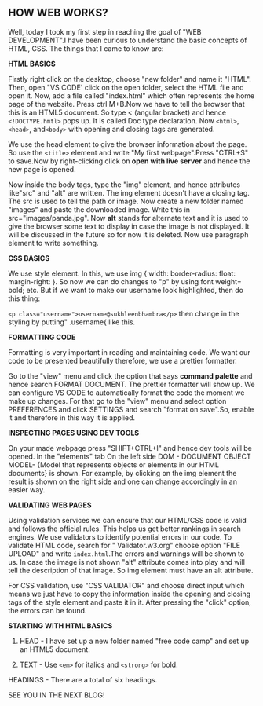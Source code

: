 ## HOW WEB WORKS?

Well, today I took my first step in reaching the goal of "WEB DEVELOPMENT".I have been curious to understand the basic concepts of HTML, CSS.     The things that I came to know are:

 **HTML BASICS**

 Firstly right click on the desktop, choose "new folder" and name it "HTML". Then, open "VS CODE' click on the open folder, select the HTML file and open it. Now, add a file called "index.html" which often represents the home page of the website.
Press ctrl M+B.Now we have to tell the browser that this is an HTML5 document. So type < (angular bracket) and hence `<!DOCTYPE.hmtl>` pops up. It is called Doc type declaration. Now  `<html>`,`<head>`, and`<body>` with opening and closing tags are generated.

We use the head element to give the browser information about the page. So use the `<title>` element and write "My first webpage".Press "CTRL+S" to save.Now by right-clicking  click on  **open with live server** and hence the new page is opened.

Now inside the body tags, type the "img" element, and hence attributes like"src" and "alt" are written. The img element doesn't have a closing tag. The src is used to tell the path or image. Now create a new folder named "images" and paste the downloaded image.
 Write this in src="images/panda.jpg".
 Now **alt** stands for alternate text and it is used to give the browser some text to display in case the image is not displayed. It will be discussed in the future so for now it is deleted. Now use paragraph element to write something.

**CSS BASICS**

We use style element. In this, we use img { width:   border-radius:   float:     margin-right: }. So now we can do changes to "p" by using font weight= bold; etc. But if we want to make our username look highlighted, then do this thing:

`<p class="username">username@sukhleenbhambra</p>` then change in the styling by putting" .username{   like this.


**FORMATTING CODE**

Formatting is very important in reading and maintaining code. We want our code to be presented beautifully therefore, we use a prettier formatter.

Go to the "view" menu and click the option that says **command palette** and hence search FORMAT DOCUMENT. The prettier formatter will show up. We can configure VS CODE to automatically format the code the moment we make up changes. For that go to the "view" menu and select option PREFERENCES and
click SETTINGS and search "format on save".So, enable it and therefore in this way it is applied.


**INSPECTING PAGES USING DEV TOOLS**

On your made webpage press "SHIFT+CTRL+I" and hence dev tools will be opened. In the "elements" tab On the left side DOM -  DOCUMENT OBJECT MODEL- {Model that represents objects or elements in our HTML documents} is shown. For example, by clicking on the img element the result is shown on the right side and one can change accordingly in an easier way.


**VALIDATING WEB PAGES**


Using validation services we can ensure that our HTML/CSS code is valid and follows the official rules. This helps us get better rankings in search engines.
We use validators to identify potential errors in our code. To validate HTML code, search for " Validator.w3.org"  choose option "FILE UPLOAD" and write `index.html`.The errors and warnings will be shown to us. In case the image is not shown "alt" attribute comes into play and will tell the description of that image. So img element must have an alt attribute.

For CSS validation, use "CSS VALIDATOR" and choose direct input which means we just have to copy the information inside the opening and closing tags of the style element and paste it in it. After pressing the "click" option, the errors can be found.



 **STARTING WITH HTML BASICS**


1. HEAD -  I have set up a new folder named "free code camp" and set up an HTML5 document.

2. TEXT - Use `<em>` for italics and `<strong>` for bold.

  HEADINGS - There are a total of six headings.

SEE YOU IN THE NEXT BLOG!



   








 



 


